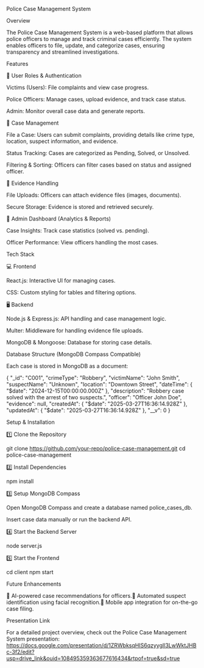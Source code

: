 Police Case Management System 

Overview

The Police Case Management System is a web-based platform that allows police officers to manage and track criminal cases efficiently. The system enables officers to file, update, and categorize cases, ensuring transparency and streamlined investigations.

Features

🔹 User Roles & Authentication

Victims (Users): File complaints and view case progress.

Police Officers: Manage cases, upload evidence, and track case status.

Admin: Monitor overall case data and generate reports.

🔹 Case Management

File a Case: Users can submit complaints, providing details like crime type, location, suspect information, and evidence.

Status Tracking: Cases are categorized as Pending, Solved, or Unsolved.

Filtering & Sorting: Officers can filter cases based on status and assigned officer.

🔹 Evidence Handling

File Uploads: Officers can attach evidence files (images, documents).

Secure Storage: Evidence is stored and retrieved securely.

🔹 Admin Dashboard (Analytics & Reports)

Case Insights: Track case statistics (solved vs. pending).

Officer Performance: View officers handling the most cases.

Tech Stack

💻 Frontend

React.js: Interactive UI for managing cases.

CSS: Custom styling for tables and filtering options.

🖥️ Backend

Node.js & Express.js: API handling and case management logic.

Multer: Middleware for handling evidence file uploads.

MongoDB & Mongoose: Database for storing case details.

Database Structure (MongoDB Compass Compatible)

Each case is stored in MongoDB as a document:

{
  "_id": "C001",
  "crimeType": "Robbery",
  "victimName": "John Smith",
  "suspectName": "Unknown",
  "location": "Downtown Street",
  "dateTime": { "$date": "2024-12-15T00:00:00.000Z" },
  "description": "Robbery case solved with the arrest of two suspects.",
  "officer": "Officer John Doe",
  "evidence": null,
  "createdAt": { "$date": "2025-03-27T16:36:14.928Z" },
  "updatedAt": { "$date": "2025-03-27T16:36:14.928Z" },
  "__v": 0
}

Setup & Installation

1️⃣ Clone the Repository

git clone https://github.com/your-repo/police-case-management.git
cd police-case-management

2️⃣ Install Dependencies

npm install

3️⃣ Setup MongoDB Compass

Open MongoDB Compass and create a database named police_cases_db.

Insert case data manually or run the backend API.

4️⃣ Start the Backend Server

node server.js

5️⃣ Start the Frontend

cd client
npm start

Future Enhancements

🚀 AI-powered case recommendations for officers.🚀 Automated suspect identification using facial recognition.🚀 Mobile app integration for on-the-go case filing.

Presentation Link

For a detailed project overview, check out the Police Case Management System presentation:  
https://docs.google.com/presentation/d/1ZRWbksqHIS6qzyygIl3LwWktJHBc-3f2/edit?usp=drive_link&ouid=108495359363677616434&rtpof=true&sd=true

